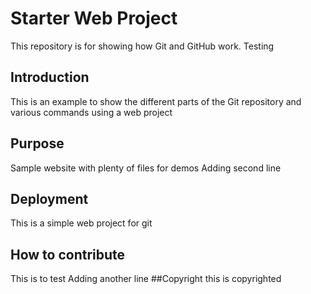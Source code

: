 # Starter Web Project

This repository is for showing how Git and GitHub work.
Testing

## Introduction

This is an example to show the different parts of the Git repository and various commands using a web project
## Purpose

Sample website with plenty of files for demos
Adding second line

## Deployment
This is a simple web project for git

## How to contribute
This is to test
Adding another line
##Copyright
this is copyrighted